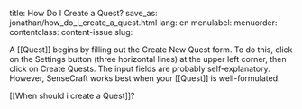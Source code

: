 title: How Do I Create a Quest?
save_as: jonathan/how_do_i_create_a_quest.html
lang: en
menulabel:
menuorder:
contentclass: content-issue
slug:

A [[Quest]] begins by filling out the Create New Quest form. To do this, click on the Settings button (three horizontal lines) at the upper left corner, then click on Create Quests. The input fields are probably self-explanatory. However, SenseCraft works best when your [[Quest]] is well-formulated.

[[When should i create a Quest]]?  
